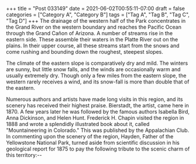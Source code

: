 +++
title = "Post 033149"
date = 2021-06-02T00:55:11-07:00
draft = false
categories = ["Category A", "Category B"]
tags = ["Tag A", "Tag B", "Tag C", "Tag D"]
+++
The drainage of the western half of the Park concentrates in the Grand River on the western boundary and reaches the Pacific Ocean through the Grand Cañon of Arizona. A number of streams rise in the eastern side. These assemble their waters in the Platte River out on the plains. In their upper course, all these streams start from the snows and come rushing and bounding down the roughest, steepest slopes.

The climate of the eastern slope is comparatively dry and mild. The winters are sunny, but little snow falls, and the winds are occasionally warm and usually extremely dry. Though only a few miles from the eastern slope, the western rarely receives a wind, and its snow-fall is more than double that of the eastern.

Numerous authors and artists have made long visits in this region, and its scenery has received their highest praise. Bierstadt, the artist, came here in 1870. A few years later he was followed by the famous authors Isabella Bird, Anna Dickinson, and Helen Hunt. Frederick H. Chapin visited the region in 1888 and wrote a splendidly illustrated book about it, called "Mountaineering in Colorado." This was published by the Appalachian Club. In commenting upon the scenery of the region, Hayden, Father of the Yellowstone National Park, turned aside from scientific discussion in his geological report for 1875 to pay the following tribute to the scenic charm of this territory:--
